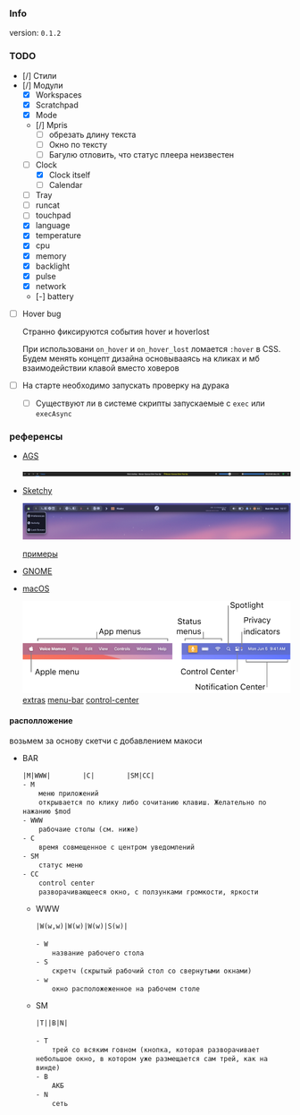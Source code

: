 ### Info

version: `0.1.2`

### TODO

- [/] Стили
- [/] Модули
    - [x] Workspaces
    - [x] Scratchpad
    - [x] Mode
    - [/] Mpris
        - [ ] обрезать длину текста
        - [ ] Окно по тексту
        - [ ] Багулю отловить, что статус плеера неизвестен
    - [ ] Clock
        - [x] Clock itself
        - [ ] Calendar
    - [ ] Tray
    - [ ] runcat
    - [ ] touchpad
    - [x] language
    - [x] temperature
    - [x] cpu
    - [x] memory
    - [x] backlight
    - [x] pulse
    - [x] network
    - [-] battery
- [ ] Hover bug

    Странно фиксируются события hover и hoverlost

    При использовани `on_hover` и `on_hover_lost` ломается `:hover` в CSS. Будем менять концепт дизайна основывааясь на кликах и мб взаимодействии клавой вместо ховеров

- [ ] На старте необходимо запускать проверку на дурака
    - [ ] Существуют ли в системе скрипты запускаемые с `exec` или `execAsync`

### референсы

-   [AGS](https://aylur.github.io/ags-docs/config/examples/)

    ![пример с вики](attachments/ags.png)

-   [Sketchy](https://github.com/FelixKratz/SketchyBar)

    ![Sketchy](attachments/sketchy.png)

    [примеры](https://github.com/FelixKratz/SketchyBar/discussions/47?sort=top)

-   [GNOME](https://youtu.be/KSQxPnKwNc8?si=rSi5Nm_bi2wuAYdO)
-   [macOS](https://support.apple.com/guide/mac-help/whats-in-the-menu-bar-mchlp1446/14.0/mac/14.0)

    ![macOS](attachments/macOS.png)
    [extras](https://bjango.com/articles/designingmenubarextras/)
    [menu-bar](https://developer.apple.com/design/human-interface-guidelines/the-menu-bar)
    [control-center](https://support.apple.com/guide/mac-help/quickly-change-settings-mchl50f94f8f/mac)

#### располложение

возьмем за основу скетчи с добавлением макоси

-   BAR

    ```
    |M|WWW|        |C|        |SM|CC|
    - M
        меню приложений
        открывается по клику либо сочитанию клавиш. Желательно по нажанию $mod
    - WWW
        рабочаие столы (см. ниже)
    - C
        время совмещенное с центром уведомлений
    - SM
        статус меню
    - CC
        control center
        разворачивающееся окно, с ползунками громкости, яркости
    ```

    -   WWW

        ```
        |W(w,w)|W(w)|W(w)|S(w)|

        - W
            название рабочего стола
        - S
            скретч (скрытый рабочий стол со свернутыми окнами)
        - w
            окно расположеженное на рабочем столе
        ```

    -   SM

        ```
        |T||B|N|

        - T
            трей со всяким говном (кнопка, которая разворачивает небольшое окно, в котором уже размещается сам трей, как на винде)
        - B
            АКБ
        - N
            сеть
        ```
